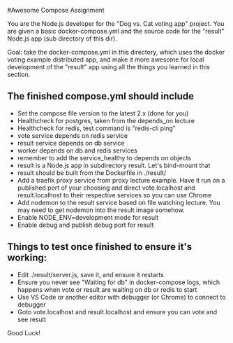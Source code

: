 #Awesome Compose Assignment

You are the Node.js developer for the "Dog vs. Cat voting app" project. You are given a basic docker-compose.yml and the source code for the "result" Node.js app (sub directory of this dir).

Goal: take the docker-compose.yml in this directory, which uses the docker voting example distributed app, and make it more awesome for local development of the "result" app using all the things you learned in this section.

## The finished compose.yml should include
* Set the compose file version to the latest 2.x (done for you)
* Healthcheck for postgres, taken from the depends_on lecture
* Healthcheck for redis, test command is "redis-cli ping"
* vote service depends on redis service
* result service depends on db service
* worker depends on db and redis services
* remember to add the service_healthy to depends on objects
* result is a Node.js app in subdirectory result. Let's bind-mount that
* result should be built from the Dockerfile in ./result/
* Add a traefik proxy service from proxy lecture example. Have it run on a published port of your choosing and direct vote.localhost and result.localhost to their respective services so you can use Chrome
* Add nodemon to the result service based on file watching lecture. You may need to get nodemon into the result image somehow.
* Enable NODE_ENV=development mode for result
* Enable debug and publish debug port for result

## Things to test once finished to ensure it's working:
* Edit ./result/server.js, save it, and ensure it restarts
* Ensure you never see "Waiting for db" in docker-compose logs, which happens when vote or result are waiting on db or redis to start
* Use VS Code or another editor with debugger (or Chrome) to connect to debugger
* Goto vote.localhost and result.localhost and ensure you can vote and see result

Good Luck!
